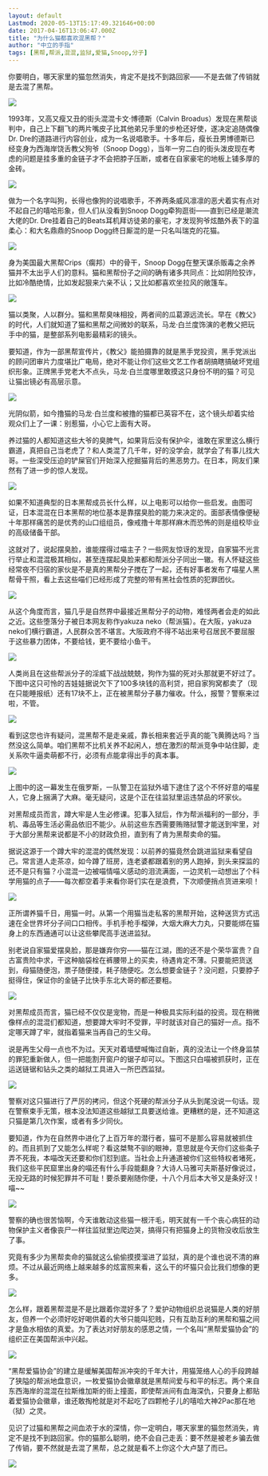 ```yaml
---
layout: default
Lastmod: 2020-05-13T15:17:49.321646+00:00
date: 2017-04-16T13:06:47.000Z
title: "为什么猫都喜欢混黑帮？"
author: "中立的手指"
tags: [黑帮,帮派,混混,监狱,爱猫,Snoop,分子]
---
```


你要明白，哪天家里的猫忽然消失，肯定不是找不到路回家——不是去做了传销就是去混了黑帮。

![](https://images.weserv.nl/?url=https%3A//img9.doubanio.com/view/note/l/public/p42038999.jpg)

1993年，又高又瘦又丑的街头混混卡文·博德斯（Calvin Broadus）发现在黑帮谈判中，自己上下翻飞的两片嘴皮子比其他弟兄手里的步枪还好使，遂决定追随偶像Dr. Dre的道路进行内容创业，成为一名说唱歌手。十多年后，瘦长丑男博德斯已经变身为西海岸饶舌教父狗爷（Snoop Dogg），当年一穷二白的街头泼皮现在考虑的问题是挂多重的金链子才不会把脖子压断，或者在自家豪宅的地板上铺多厚的金砖。

![](https://images.weserv.nl/?url=https%3A//img9.doubanio.com/view/note/l/public/p42038659.jpg)

做为一个名字叫狗，长得也像狗的说唱歌手，不养两条威风凛凛的恶犬着实有点对不起自己的嘻哈形象，但人们从没看到Snoop Dogg牵狗逛街——直到已经是潮流大佬的Dr. Dre挂着自己的Beats耳机拜访徒弟的豪宅，才发现狗爷炫酷外表下的温柔心：和大名鼎鼎的Snoop Dogg终日厮混的是一只名叫瑞克的花猫。

![](https://images.weserv.nl/?url=https%3A//img9.doubanio.com/view/note/l/public/p42038663.jpg)

身为美国最大黑帮Crips（瘸邦）中的骨干，Snoop Dogg在整天谋杀贩毒之余养猫并不太出乎人们的意料。猫和黑帮份子之间的确有诸多共同点：比如阴险狡诈，比如冷酷绝情，比如发起狠来六亲不认；又比如都喜欢坐拉风的敞篷车。

![](https://images.weserv.nl/?url=https%3A//img9.doubanio.com/view/note/raw/public/p42038673.jpg)

猫以类聚，人以群分。猫和黑帮臭味相投，两者间的瓜葛源远流长。早在《教父》的时代，人们就知道了猫和黑帮之间微妙的联系，马龙·白兰度饰演的老教父把玩手中的猫，是整部系列电影最精彩的镜头。

要知道，作为一部黑帮宣传片，《教父》能拍摄靠的就是黑手党投资，黑手党派出的顾问团审片力度堪比广电局，绝对不能让你们这些文艺工作者胡搞瞎搞破坏党组织形象。正牌黑手党老大不点头，马龙·白兰度哪里敢摸这只身份不明的猫？可见让猫出镜必有高层示意。

![](https://images.weserv.nl/?url=https%3A//img9.doubanio.com/view/note/raw/public/p42038682.jpg)

光阴似箭，如今撸猫的马龙·白兰度和被撸的猫都已英容不在，这个镜头却着实给观众们上了一课：别惹猫，小心它上面有大哥。

养过猫的人都知道这些大爷的臭脾气，如果背后没有保护伞，谁敢在家里这么横行霸道，真把自己当老虎了？和人类混了几千年，好的没学会，就学会了有事儿找大哥。一些深受压迫的铲屎官们开始深入挖掘猫背后的黑恶势力。在日本，网友们果然有了进一步的惊人发现。

![](https://images.weserv.nl/?url=https%3A//img9.doubanio.com/view/note/l/public/p42038705.jpg)

如果不知道典型的日本黑帮成员长什么样，以上电影可以给你一些启发。由图可证，日本混混在日本黑帮的地位基本是靠摆臭脸的能力来决定的。面部表情像便秘十年那样痛苦的是优秀的山口组组员，像戒撸十年那样麻木而恐怖的则是组校毕业的高级储备干部。

这就对了，说起摆臭脸，谁能摆得过喵主子？一些网友惊讶的发现，自家猫不光言行举止和混混极其相似，甚至连摆起臭脸来都和帮派分子同出一辙。有人怀疑这些经常夜不归宿的家伙是不是真的黑帮分子搅在了一起，还有好事者发布了喵星人黑帮骨干照，看上去这些喵们已经形成了完整的带有黑社会性质的犯罪团伙。

![](https://images.weserv.nl/?url=https%3A//img9.doubanio.com/view/note/l/public/p42038717.jpg)

从这个角度而言，猫几乎是自然界中最接近黑帮分子的动物，难怪两者会走的如此之近。这些堕落分子被日本网友称作yakuza neko（帮派猫）。在大阪，yakuza neko们横行霸道，人民群众苦不堪言。大阪政府不得不站出来号召居民不要屈服于这些暴力团体，不要给钱，更不要给小鱼干。

![](https://images.weserv.nl/?url=https%3A//img9.doubanio.com/view/note/l/public/p42038729.jpg)

人类尚且在这些帮派分子的淫威下战战兢兢，狗作为猫的死对头那就更不好过了。下图中这只可怜的吉娃娃据说欠下了100多块钱的高利贷，把自家狗窝都卖了（现在只能睡报纸）还有17块不上，正在被黑帮分子暴力催收。什么，报警？警察来过啦，不管。

![](https://images.weserv.nl/?url=https%3A//img9.doubanio.com/view/note/l/public/p42038743.jpg)

看到这您也许有疑问，混黑帮不是走亲戚，靠长相来套近乎真的能飞黄腾达吗？当然没这么简单。咱们黑帮不比机关养不起闲人，想在激烈的帮派竞争中站住脚，走关系吹牛逼卖萌都不行，必须有点能拿得出手的真本事。

![](https://images.weserv.nl/?url=https%3A//img9.doubanio.com/view/note/l/public/p42038744.jpg)

上图中的这一幕发生在俄罗斯，一队警卫在监狱外墙下逮住了这个不怀好意的喵星人，它身上捆满了大麻。毫无疑问，这是个正在往监狱里运违禁品的坏家伙。

对黑帮成员而言，蹲大牢是人生必修课。犯事入狱后，作为帮派福利的一部分，手机、毒品等生活必需品依旧不能少。从前这些东西需要贿赂狱警才能送到牢里，对于大部分黑帮来说都是不小的财政负担，直到有了肯为黑帮卖命的猫。

据说这源于一个蹲大牢的混混的偶然发现：以前养的猫竟然会跳进监狱来看望自己。常言道人走茶凉，如今蹲了班房，连老婆都跟着别的男人跑掉，到头来探监的还不是只有猫？小混混一边被喵情喵义感动的泪流满面，一边灵机一动想出了个科学用猫的点子——每次都空着手来看你哥们实在是浪费，下次顺便捎点货进来呗！

![](https://images.weserv.nl/?url=https%3A//img9.doubanio.com/view/note/l/public/p42038749.jpg)

正所谓养猫千日，用猫一时。从第一个用猫当走私客的黑帮开始，这种送货方式迅速在全世界坏分子间口口相传。手机手枪手榴弹，大烟大麻大力丸，只要能绑在猫身上的东西通通可以让这些攀爬高手送进监狱。

别老说自家猫爱摆臭脸，那是嫌弃你穷——猫在江湖，图的还不是个荣华富贵？自古富贵险中求，干这种脑袋栓在裤腰带上的买卖，待遇肯定不薄。只要能把货送到，母猫随便泡，票子随便搂，耗子随便吃。怎么想要金链子？没问题，只要脖子挺得住，保证你的金链子比快手东北大哥的都还要粗。

![](https://images.weserv.nl/?url=https%3A//img9.doubanio.com/view/note/l/public/p42038757.jpg)

对黑帮成员而言，猫已经不仅仅是宠物，而是一种极具实际利益的投资。现在稍微像样点的混混们都知道，想要蹲大牢时不受罪，平时就该对自己的猫好一点。指不定哪天蹲了牢，就指着猫来当再自己的生父母。

说是再生父母一点也不为过。天天对着墙壁喊悔过自新，真的没法让一个终身监禁的罪犯重新做人，但一把能割开窗户的锯子却可以。下图这只白喵被抓获时，正在运送链锯和钻头之类的越狱工具进入一所巴西监狱。

![](https://images.weserv.nl/?url=https%3A//img9.doubanio.com/view/note/l/public/p42038766.jpg)

警察对这只猫进行了严厉的拷问，但这个死硬的帮派分子从头到尾没说一句话。现在警察束手无策，根本没法知道这些越狱工具要送给谁。更糟糕的是，还不知道这只猫是第几次作案，或者有多少同伙。

要知道，作为在自然界中进化了上百万年的潜行者，猫可不是那么容易就被抓住的。而且抓到了又能怎么样呢？看这桀骜不驯的眼神，意思就是今天你们这些条子弄不死我，本喵改天还要和你们怼到底。当社会上升通道被你们这些特权者堵死，我们这些平民窟里出身的喵还有什么手段能翻身？大诗人马雅可夫斯基好像说过，无投无路的时候犯罪并不可耻！要杀要剐随你便，十八个月后本大爷又是条好汉！喵~~

![](https://images.weserv.nl/?url=https%3A//img9.doubanio.com/view/note/raw/public/p42038771.jpg)

警察的确也很苦恼啊，今天谁敢动这些猫一根汗毛，明天就有一千个丧心病狂的动物保护主义者像丧尸一样往监狱里边爬边哭，搞得只有把猫身上的货物没收后放生了事。

究竟有多少为黑帮卖命的猫就这么偷偷摸摸溜进了监狱，真的是个谁也说不清的麻烦。不过从最近网络上越来越多的炫富照来看，这么干的坏猫只会比我们想像的更多。

![](https://images.weserv.nl/?url=https%3A//img9.doubanio.com/view/note/l/public/p42038789.jpg)

怎么样，跟着黑帮混是不是比跟着你混好多了？爱护动物组织总说猫是人类的好朋友，但养一个必须好吃好喝供着的大爷只能叫犯贱，只有互助互利的黑帮和猫之间才是鱼水相依的真爱。为了表达对好朋友的感恩之情，一个名叫“黑帮爱猫协会”的组织正在美国帮派中兴起。

![](https://images.weserv.nl/?url=https%3A//img9.doubanio.com/view/note/l/public/p42038794.jpg)

“黑帮爱猫协会”的建立是缓解美国帮派冲突的千年大计，用猫笼络人心的手段跨越了狭隘的帮派地盘意识，一枚爱猫协会徽章就是黑帮间爱与和平的标志。两个来自东西海岸的混混在拉斯维加斯的街上撞面，即使帮派间有血海深仇，只要身上都贴着爱猫协会徽章，谁还敢掏枪就是对不起吃了四颗枪子儿的嘻哈大神2Pac那在地（狱）之灵。

见识了过猫和黑帮之间血浓于水的深情，你一定明白，哪天家里的猫忽然消失，肯定不是找不到路回家。你的猫那么聪明，绝不会自己走丢：要不然是被老乡骗去做了传销，要不然就是去混了黑帮，总之就是看不上你这个大卢瑟了而已。

![](https://images.weserv.nl/?url=https%3A//img9.doubanio.com/view/note/l/public/p42038891.jpg)

